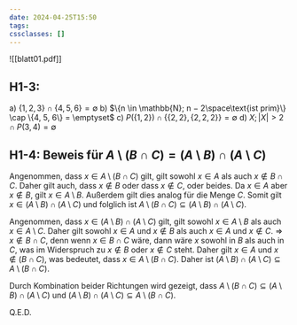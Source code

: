 ```yaml
---
date: 2024-04-25T15:50
tags: 
cssclasses: []
---
```

![[blatt01.pdf]]

## H1-3:
a) $\{1, 2, 3\} \cap \{4, 5, 6\} = \emptyset$
b) $\{n \in \mathbb{N}; n − 2\space\text{ist prim}\} \cap \{4, 5, 6\} = \emptyset$
c) $P(\{1, 2\}) \cap \{\{2, 2\}, \{2, 2, 2\}\} = \emptyset$
d) ${X; |X| > 2} ∩ P({3, 4}) = \emptyset$

## H1-4: Beweis für $A \setminus (B \cap C) = (A \setminus B) \cap (A \setminus C)$

Angenommen, dass $x \in A \setminus (B \cap C)$ gilt, gilt sowohl $x \in A$ als auch $x \notin B \cap C$. Daher gilt auch, dass $x \notin B$ oder dass $x \notin C$, oder beides.
Da $x \in A$ aber $x \notin B$, gilt $x \in A \setminus B$. Außerdem gilt dies analog für die Menge $C$. Somit gilt $x \in (A \setminus B) \cap (A \setminus C)$ und folglich ist $A \setminus (B \cap C) \subseteq (A \setminus B) \cap (A \setminus C)$.

Angenommen, dass $x \in (A \setminus B) \cap (A \setminus C)$ gilt, gilt sowohl $x \in A \setminus B$ als auch $x \in A \setminus C$. Daher gilt sowohl $x \in A$ und $x \notin B$ als auch $x \in A$ und $x \notin C$.
$\Rightarrow$ $x \notin B \cap C$, denn wenn $x \in B \cap C$ wäre, dann wäre $x$ sowohl in $B$ als auch in $C$, was im Widerspruch zu $x \notin B$ oder $x \notin C$ steht.
Daher gilt $x \in A$ und $x \notin (B \cap C)$, was bedeutet, dass $x \in A \setminus (B \cap C)$.
Daher ist $(A \setminus B) \cap (A \setminus C) \subseteq A \setminus (B \cap C)$.

Durch Kombination beider Richtungen wird gezeigt, dass $A \setminus (B \cap C) \subseteq (A \setminus B) \cap (A \setminus C)$ und $(A \setminus B) \cap (A \setminus C) \subseteq A \setminus (B \cap C)$.

Q.E.D.


